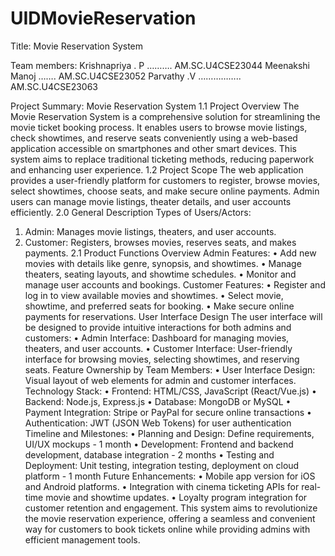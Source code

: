 # UIDMovieReservation
Title: Movie Reservation System

Team members:
                 Krishnapriya . P ………. AM.SC.U4CSE23044
                 Meenakshi Manoj ……. AM.SC.U4CSE23052
                 Parvathy .V …………….. AM.SC.U4CSE23063              



Project Summary: Movie Reservation System
1.1 Project Overview The Movie Reservation System is a comprehensive solution for streamlining the movie ticket booking process. It enables users to browse movie listings, check showtimes, and reserve seats conveniently using a web-based application accessible on smartphones and other smart devices. This system aims to replace traditional ticketing methods, reducing paperwork and enhancing user experience.
1.2 Project Scope The web application provides a user-friendly platform for customers to register, browse movies, select showtimes, choose seats, and make secure online payments. Admin users can manage movie listings, theater details, and user accounts efficiently.
2.0 General Description
Types of Users/Actors:
1.	Admin: Manages movie listings, theaters, and user accounts.
2.	Customer: Registers, browses movies, reserves seats, and makes payments.
2.1 Product Functions Overview
Admin Features:
•	Add new movies with details like genre, synopsis, and showtimes.
•	Manage theaters, seating layouts, and showtime schedules.
•	Monitor and manage user accounts and bookings.
Customer Features:
•	Register and log in to view available movies and showtimes.
•	Select movie, showtime, and preferred seats for booking.
•	Make secure online payments for reservations.
User Interface Design
The user interface will be designed to provide intuitive interactions for both admins and customers:
•	Admin Interface: Dashboard for managing movies, theaters, and user accounts.
•	Customer Interface: User-friendly interface for browsing movies, selecting showtimes, and reserving seats.
Feature Ownership by Team Members:
•	User Interface Design: Visual layout of web elements for admin and customer interfaces.
Technology Stack:
•	Frontend: HTML/CSS, JavaScript (React/Vue.js)
•	Backend: Node.js, Express.js
•	Database: MongoDB or MySQL
•	Payment Integration: Stripe or PayPal for secure online transactions
•	Authentication: JWT (JSON Web Tokens) for user authentication
Timeline and Milestones:
•	Planning and Design: Define requirements, UI/UX mockups - 1 month
•	Development: Frontend and backend development, database integration - 2 months
•	Testing and Deployment: Unit testing, integration testing, deployment on cloud platform - 1 month
Future Enhancements:
•	Mobile app version for iOS and Android platforms.
•	Integration with cinema ticketing APIs for real-time movie and showtime updates.
•	Loyalty program integration for customer retention and engagement.
This system aims to revolutionize the movie reservation experience, offering a seamless and convenient way for customers to book tickets online while providing admins with efficient management tools.
